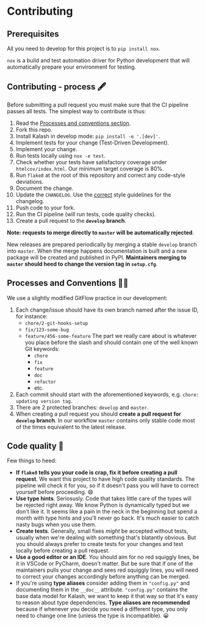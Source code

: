 # Contributing

## Prerequisites

All you need to develop for this project is to `pip install nox`.

`nox` is a build and test automation driver for Python development that will automatically prepare your environment for testing.

## Contributing - process 🖋

Before submitting a pull request you must make sure that the CI pipeline passes all tests. The simplest way to contribute is thus:

1. Read the [Processes and conventions section](#processes-and-conventions).
2. Fork this repo.
3. Install Kalash in develop mode: `pip install -e '.[dev]'`.
4. Implement tests for your change (Test-Driven Development).
5. Implement your change.
6. Run tests locally using `nox -e test`.
7. Check whether your tests have satisfactory coverage under `htmlcov/index.html`. Our minimum target coverage is 80%.
8. Run `flake8` at the root of this repository and correct any code-style deviations.
9. Document the change.
10. Update the `CHANGELOG`. Use the [correct](https://keepachangelog.com/en/1.0.0/) style guidelines for the changelog.
11. Push code to your fork.
12. Run the CI pipeline (will run tests, code quality checks).
13. Create a pull request to the **`develop` branch**.

**Note: requests to merge directly to `master` will be automatically rejected**.

New releases are prepared periodically by merging a stable `develop` branch into `master`. When the merge happens documentation is built and a new package will be created and published in PyPI. **Maintainers merging to `master` should heed to change the version tag in `setup.cfg`**.

## Processes and Conventions 👮‍♀️

[Processes and Conventions]: #processes-and-conventions

We use a slightly modified GitFlow practice in our development:

1. Each change/issue should have its own branch named after the issue ID, for instance:
    * `chore/2-git-hooks-setup`
    * `fix/123-some-bug`
    * `feature/456-some-feature`
    The part we really care about is whatever you place before the slash and should contain one of the well known Git keywords:
        * `chore`
        * `fix`
        * `feature`
        * `doc`
        * `refactor`
        * etc.
2. Each commit should start with the aforementioned keywords, e.g. `chore: updating version tag`.
3. There are 2 protected branches: `develop` and `master`.
4. When creating a pull request you should **create a pull request for `develop` branch**. In our workflow `master` contains only stable code most of the times equivalent to the latest release.

## Code quality 💯

Few things to heed:

* **If `flake8` tells you your code is crap, fix it before creating a pull request**. We want this project to have high code quality standards. The pipeline will check it for you, so if it doesn't pass you will have to correct yourself before proceeding. 😄
* **Use type hints**. Seriosusly. Code that takes little care of the types will be rejected right away. We know Python is dynamically typed but we don't like it. It seems like a pain in the neck in the beginning but spend a month with type hints and you'll never go back. It's much easier to catch nasty bugs when you use them.
* **Create tests**. Generally, small fixes *might* be accepted without tests, usually when we're dealing with something that's blatantly obvious. But you should always prefer to create tests for your changes and test locally before creating a pull request.
* **Use a good editor or an IDE**. You should aim for no red squiggly lines, be it in VSCode or PyCharm, doesn't matter. But be sure that if one of the maintainers pulls your change and sees red squiggly lines, you will need to correct your changes accordingly before anything can be merged.
* If you're using **type aliases** consider adding them in `"config.py"` and documenting them in the `__doc__` attribute. `"config.py"` contains the base data model for Kalash, we want to keep it that way so that it's easy to reason about type dependencies. **Type aliases are recommended** because if whenever you decide you need a different type, you only need to change one line (unless the type is incompatible). 😀
